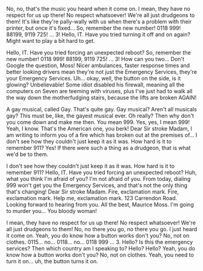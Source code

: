 No, no, that's the music you heard when it come on. I mean, they have no respect for us up there! No respect whatsoever! We're all just drudgeons to them! It's like they're pally-wally with us when there's a problem with their printer, but once it's fixed... So, remember the new number! 0118 999! 88199, 9119 725! ... 3! Hello, IT. Have you tried turning it off and on again? Might want to play a bit hard to get.

Hello, IT. Have you tried forcing an unexpected reboot? So, remember the new number! 0118 999! 88199, 9119 725! ... 3! How can you two... Don't Google the question, Moss! Nicer ambulances, faster response times and better looking drivers mean they're not just the Emergency Services, they're your Emergency Services. Uh... okay, well, the button on the side, is it glowing? Unbelievable! Some idiot disabled his firewall, meaning all the computers on Seven are teeming with viruses, plus I've just had to walk all the way down the motherfudging stairs, because the lifts are broken AGAIN!

A gay musical, called Gay. That's quite gay. Gay musical? Aren't all musicals gay? This must be, like, the gayest musical ever. Oh really? Then why don't you come down and make me then. You mean 999. Yes, yes, I mean 999! Yeah, I know. That's the American one, you berk! Dear Sir stroke Madam, I am writing to inform you of a fire which has broken out at the premises of... I don't see how they couldn't just keep it as it was. How hard is it to remember 911? Yes! If there were such a thing as a drudgeon, that is what we'd be to them.

I don't see how they couldn't just keep it as it was. How hard is it to remember 911? Hello, IT. Have you tried forcing an unexpected reboot? Huh, what you think I'm afraid of you? I'm not afraid of you. From today, dialing 999 won't get you the Emergency Services, and that's not the only thing that's changing! Dear Sir stroke Madam. Fire, exclamation mark. Fire, exclamation mark. Help me, exclamation mark. 123 Carrendon Road. Looking forward to hearing from you. All the best, Maurice Moss. I'm going to murder you... You bloody woman!

I mean, they have no respect for us up there! No respect whatsoever! We're all just drudgeons to them! No, no there you go, no there you go. I just heard it come on. Yeah, you do know how a button works don't you? No, not on clothes. 0115... no... 0118... no... 0118 999 ... 3. Hello? Is this the emergency services? Then which country am I speaking to? Hello? Hello? Yeah, you do know how a button works don't you? No, not on clothes. Yeah, you need to turn it on... uh, the button turns it on. 